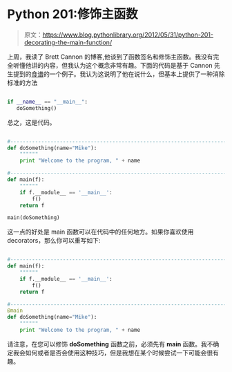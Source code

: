 # Python 201:修饰主函数

> 原文：<https://www.blog.pythonlibrary.org/2012/05/31/python-201-decorating-the-main-function/>

上周，我读了 Brett Cannon 的博客,他谈到了函数签名和修饰主函数。我没有完全听懂他讲的内容，但我认为这个概念非常有趣。下面的代码是基于 Cannon 先生提到的[食谱](http://code.activestate.com/recipes/577791/)的一个例子。我认为这说明了他在说什么，但基本上提供了一种消除标准的方法

```py

if __name__ == "__main__":
   doSomething()

```

总之，这是代码。

```py

#----------------------------------------------------------------------
def doSomething(name="Mike"):
    """"""
    print "Welcome to the program, " + name

#----------------------------------------------------------------------
def main(f):
    """"""
    if f.__module__ == '__main__':
        f()
    return f

main(doSomething)

```

这一点的好处是 main 函数可以在代码中的任何地方。如果你喜欢使用 decorators，那么你可以重写如下:

```py

#----------------------------------------------------------------------
def main(f):
    """"""
    if f.__module__ == '__main__':
        f()
    return f

#----------------------------------------------------------------------
@main
def doSomething(name="Mike"):
    """"""
    print "Welcome to the program, " + name

```

请注意，在您可以修饰 **doSomething** 函数之前，必须先有 **main** 函数。我不确定我会如何或者是否会使用这种技巧，但是我想在某个时候尝试一下可能会很有趣。